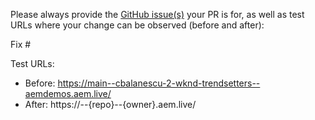 Please always provide the [GitHub issue(s)](../issues) your PR is for, as well as test URLs where your change can be observed (before and after):

Fix #<gh-issue-id>

Test URLs:
- Before: https://main--cbalanescu-2-wknd-trendsetters--aemdemos.aem.live/
- After: https://<branch>--{repo}--{owner}.aem.live/
